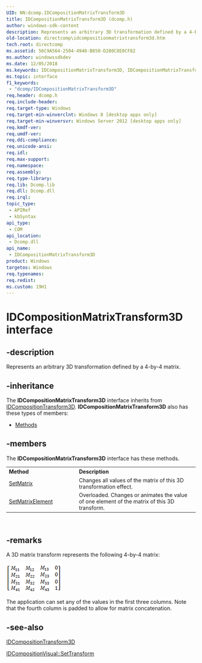 ```yaml
---
UID: NN:dcomp.IDCompositionMatrixTransform3D
title: IDCompositionMatrixTransform3D (dcomp.h)
author: windows-sdk-content
description: Represents an arbitrary 3D transformation defined by a 4-by-4 matrix.
old-location: directcomp\idcompositionmatrixtransform3d.htm
tech.root: directcomp
ms.assetid: 56C9A564-2504-4940-B850-D280C8E0CF82
ms.author: windowssdkdev
ms.date: 12/05/2018
ms.keywords: IDCompositionMatrixTransform3D, IDCompositionMatrixTransform3D interface [DirectComposition], IDCompositionMatrixTransform3D interface [DirectComposition],described, dcomp/IDCompositionMatrixTransform3D, directcomp.idcompositionmatrixtransform3d
ms.topic: interface
f1_keywords: 
 - "dcomp/IDCompositionMatrixTransform3D"
req.header: dcomp.h
req.include-header: 
req.target-type: Windows
req.target-min-winverclnt: Windows 8 [desktop apps only]
req.target-min-winversvr: Windows Server 2012 [desktop apps only]
req.kmdf-ver: 
req.umdf-ver: 
req.ddi-compliance: 
req.unicode-ansi: 
req.idl: 
req.max-support: 
req.namespace: 
req.assembly: 
req.type-library: 
req.lib: Dcomp.lib
req.dll: Dcomp.dll
req.irql: 
topic_type:
 - APIRef
 - kbSyntax
api_type:
 - COM
api_location:
 - Dcomp.dll
api_name:
 - IDCompositionMatrixTransform3D
product: Windows
targetos: Windows
req.typenames: 
req.redist: 
ms.custom: 19H1
---
```


# IDCompositionMatrixTransform3D interface


## -description


Represents an arbitrary 3D transformation defined by a 4-by-4 matrix.




## -inheritance

The <b xmlns:loc="http://microsoft.com/wdcml/l10n">IDCompositionMatrixTransform3D</b> interface inherits from <a href="https://docs.microsoft.com/windows/desktop/api/dcomp/nn-dcomp-idcompositiontransform3d">IDCompositionTransform3D</a>. <b>IDCompositionMatrixTransform3D</b> also has these types of members:
<ul>
<li><a href="https://docs.microsoft.com/">Methods</a></li>
</ul>

## -members

The <b>IDCompositionMatrixTransform3D</b> interface has these methods.
<table class="members" id="memberListMethods">
<tr>
<th align="left" width="37%">Method</th>
<th align="left" width="63%">Description</th>
</tr>
<tr data="declared;">
<td align="left" width="37%">
<a href="https://docs.microsoft.com/windows/desktop/api/dcomp/nf-dcomp-idcompositionmatrixtransform3d-setmatrix">SetMatrix</a>
</td>
<td align="left" width="63%">
Changes all values of the matrix of this 3D transformation effect.

</td>
</tr>
<tr data="declared;">
<td align="left" width="37%">
<a href="https://docs.microsoft.com/previous-versions/windows/desktop/legacy/hh437429(v=vs.85)">SetMatrixElement</a>
</td>
<td align="left" width="63%">Overloaded. Changes or animates the value of one element of the matrix of this 3D transform.

</td>
</tr>
</table> 


## -remarks



A 3D matrix transform represents the following 4-by-4 matrix:

<img alt="Four-by-four 3D transform matrix" src="./images/3D_matrix.png"/>

 The application can set any of the values in the first three columns. Note that the fourth column is padded to allow for matrix concatenation. 




## -see-also




<a href="https://docs.microsoft.com/windows/desktop/api/dcomp/nn-dcomp-idcompositiontransform3d">IDCompositionTransform3D</a>



<a href="https://docs.microsoft.com/previous-versions/windows/desktop/legacy/hh449178(v=vs.85)">IDCompositionVisual::SetTransform</a>
 

 

